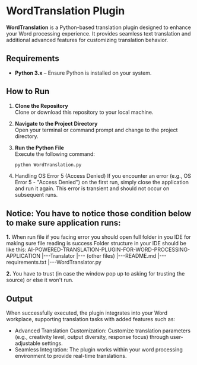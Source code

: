 # WordTranslation Plugin

**WordTranslation** is a Python-based translation plugin designed to enhance your Word processing experience. It provides seamless text translation and additional advanced features for customizing translation behavior.

## Requirements

- **Python 3.x** – Ensure Python is installed on your system.

## How to Run

1. **Clone the Repository**  
   Clone or download this repository to your local machine.

2. **Navigate to the Project Directory**  
   Open your terminal or command prompt and change to the project directory.

3. **Run the Python File**  
   Execute the following command:
   ```bash
   python WordTranslation.py

4. Handling OS Error 5 (Access Denied)
   If you encounter an error (e.g., OS Error 5 - "Access Denied") on the first run, simply close the application and run it again. This error is transient and should not occur on subsequent runs.

## Notice: You have to notice those condition below to make sure application runs:

**1.** When run file if you facing error you should open full folder in you IDE for making sure file reading is success
   Folder structure in your IDE should be like this:
         AI-POWERED-TRANSLATION-PLUGIN-FOR-WORD-PROCESSING-APPLICATION
         |---Translator
             |--- (other files)
         |---README.md
         |---requirements.txt
         |---WordTranslator.py

**2.** You have to trust (in case the window pop up to asking for trusting the source) or else it won't run.

## Output

When successfully executed, the plugin integrates into your Word workplace, supporting translation tasks with added features such as:
  - Advanced Translation Customization:
       Customize translation parameters (e.g., creativity level, output diversity, response focus) through user-adjustable settings.
  - Seamless Integration:
       The plugin works within your word processing environment to provide real-time translations.

